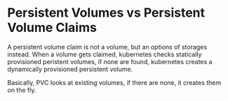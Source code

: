 # Persistent Volumes vs Persistent Volume Claims

A persistent volume claim is not a volume, but an options of storages instead. When a volume gets claimed, kubernetes checks statically provisioned peristent volumes, if none are found, kubernetes creates a dynamically provisioned persistent volume.

Basically, PVC looks at existing volumes, if there are none, it creates them on the fly.